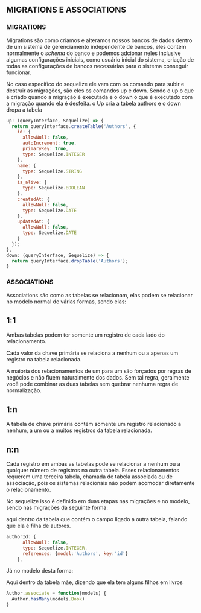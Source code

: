 ## MIGRATIONS E ASSOCIATIONS

### MIGRATIONS

Migrations são como criamos e alteramos nossos bancos de dados dentro de um sistema de gerenciamento independente de bancos, eles contém normalmente o *schema* do banco e podemos adcionar neles inclusive algumas configurações iniciais, como usuário inicial do sistema, criação de todas as configurações de bancos necessárias para o sistema conseguir funcionar.

No caso específico do sequelize ele vem com os comando para subir e destruir as migrações, são eles os comandos up e down. Sendo o up o que é criado quando a migração é executada e o down o que é executado com a migração quando ela é desfeita.
o Up cria a tabela authors e o down dropa a tabela
```js
up: (queryInterface, Sequelize) => {
  return queryInterface.createTable('Authors', {
    id: {
      allowNull: false,
      autoIncrement: true,
      primaryKey: true,
      type: Sequelize.INTEGER
    },
    name: {
      type: Sequelize.STRING
    },
    is_alive: {
      type: Sequelize.BOOLEAN
    },
    createdAt: {
      allowNull: false,
      type: Sequelize.DATE
    },
    updatedAt: {
      allowNull: false,
      type: Sequelize.DATE
    }
  });
},
down: (queryInterface, Sequelize) => {
  return queryInterface.dropTable('Authors');
}
```

### ASSOCIATIONS

Associations são como as tabelas se relacionam, elas podem se relacionar no modelo normal de várias formas, sendo elas:


## 1:1
Ambas tabelas podem ter somente um registro de cada lado do relacionamento.

Cada valor da chave primária se relaciona a nenhum ou a apenas um registro na tabela relacionada.

A maioria dos relacionamentos de um para um são forçados por regras de negócios e não fluem naturalmente dos dados. Sem tal regra, geralmente você pode combinar as duas tabelas sem quebrar nenhuma regra de normalização.

## 1:n
A tabela de chave primária contém somente um registro relacionado a nenhum, a um ou a muitos registros da tabela relacionada.

## n:n
Cada registro em ambas as tabelas pode se relacionar a nenhum ou a qualquer número de registros na outra tabela. Esses relacionamentos requerem uma terceira tabela, chamada de tabela associada ou de associação, pois os sistemas relacionais não podem acomodar diretamente o relacionamento.

No sequelize isso é definido em duas etapas nas migrações e no modelo, sendo nas migrações da seguinte forma:

aqui dentro da tabela que contém o campo ligado a outra tabela, falando que ela  é filha de autores.

```js
authorId: {
      allowNull: false,
      type: Sequelize.INTEGER,
      references: {model:'Authors', key:'id'}
    },
```
Já no modelo desta forma:

Aqui dentro da tabela mãe, dizendo que ela tem alguns filhos em livros
```js
Author.associate = function(models) {
  Author.hasMany(models.Book)
}
```
